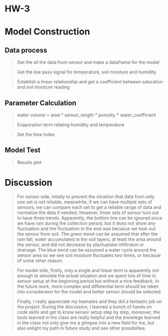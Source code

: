 # HW-3
Model Construction
====================
Data process
---------------------

> Get the all the data from sensor and make a dataframe for the model

> Get the low pass signal for temperature, soil moisture and humidity

> Establish a linear relationship and get a coefficient between saturation and soil moisture reading

Parameter Calculation
---------------------

> water volume = area * sensor_length * porosity * water_coefficient

> Evaporation term relating humidity and temperature

> Set the time Index

Model Test
---------------------

> Results plot

Discussion
====================

> For sensor side, intially to prevent the situation that data from only one set is not reliable, meanwhile, if we can have multiple sets of sensors, we can compare each set to get a reliable range of data and normalize the data if needed. However, three sets of sensor turn out to have three trends. Apparently, the bottom line can be ignored since we have rain during the collection period, but it does not show any fluctuation and the fluctuation in the end was becasue we took out the sensor from soil. The green trend can be assumed that after the rain fall, water accumulated in the soil layers, at least the area around the sensor, and did not decrease by plantuptake infiltraton or drainage. The blue trend can be assumed a water cycle around the sensor area so we see soil moisture fluctuates two times, or becasue of some other reason.

> For model side, firstly, only a single and linear term is apparently not enough to simulate the actual situation and we spent lots of time in sensor setup at the beginning period but without a nice feedback. In the future work, more complex and differential term should be taken into consideraion for the model and better sensor should be selected.

> Finally, I really appreciate my teamates and they did a fantastic job on the project. During the discussion, I learned a bunch of hands on code skills and get to know sensor setup step by step, moreover, the tools learned in the class are really helpful and the knowlege learned in the class not only give me a glimpse into a new field for me, but also enlight my path in future study and see other possibilites.
